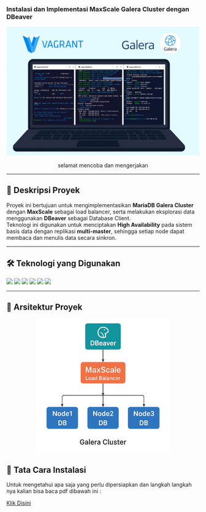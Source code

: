 ### Instalasi dan Implementasi MaxScale Galera Cluster dengan DBeaver

<img src="open/head.jpg" />
<br>

<p align="center">selamat mencoba dan mengerjakan</p>

---

## 📌 Deskripsi Proyek
Proyek ini bertujuan untuk mengimplementasikan **MariaDB Galera Cluster** dengan **MaxScale** sebagai load balancer, serta melakukan eksplorasi data menggunakan **DBeaver** sebagai Database Client.  
Teknologi ini digunakan untuk menciptakan **High Availability** pada sistem basis data dengan replikasi **multi-master**, sehingga setiap node dapat membaca dan menulis data secara sinkron.

---

## 🛠️ Teknologi yang Digunakan
<img src="https://img.shields.io/badge/MariaDB-003545?style=for-the-badge&logo=mariadb&logoColor=white" /> <img src="https://img.shields.io/badge/MaxScale-FF6C37?style=for-the-badge&logo=mariadb&logoColor=white" /> <img src="https://img.shields.io/badge/DBeaver-382923?style=for-the-badge&logo=dbeaver&logoColor=white" />  <img src="https://img.shields.io/badge/Vagrant-1563FF?style=for-the-badge&logo=vagrant&logoColor=white" /> <img src="https://img.shields.io/badge/VirtualBox-183A61?style=for-the-badge&logo=virtualbox&logoColor=white" /> <img src="https://img.shields.io/badge/Ubuntu%2022.04-EE7738?style=for-the-badge&logo=ubuntu&logoColor=white" /> 

---

## 📂 Arsitektur Proyek
<p align="center"><img src="open/arsi.png" width="350" /></p>

## 📑 Tata Cara Instalasi 
Untuk mengetahui apa saja yang perlu dipersiapkan dan langkah langkah nya kalian bisa baca pdf dibawah ini :


[Klik Disini](open/TutorInstallasi.pdf)
